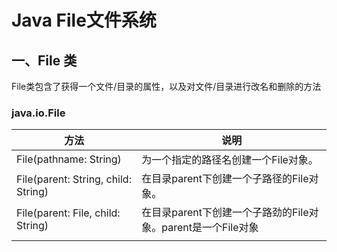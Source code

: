 # Java File文件系统

## 一、File 类

File类包含了获得一个文件/目录的属性，以及对文件/目录进行改名和删除的方法

### java.io.File

| 方法                                | 说明                                                         |
| ----------------------------------- | ------------------------------------------------------------ |
| File(pathname: String)              | 为一个指定的路径名创建一个File对象。                         |
| File(parent: String, child: String) | 在目录parent下创建一个子路径的File对象。                     |
| File(parent: File, child: String)   | 在目录parent下创建一个子路劲的File对象。parent是一个File对象 |
|                                     |                                                              |

